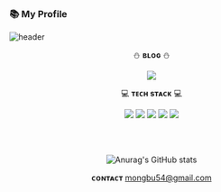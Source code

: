### 📚 My Profile 
![header](https://capsule-render.vercel.app/api?type=wave&color=B9E0FF&height=150&section=header&text=I'm%20Jiseon!&fontSize=70)


<div align=center>

⛄ **ʙʟᴏɢ** ⛄  

<a href="https://velog.io/@kikingki"><img src="https://img.shields.io/badge/Click Here!-20C997?style=for-flat-badge&logo=Velog&logoColor=white&link=https://velog.io/@kikingki"/></a>
</br>

💻 **ᴛᴇᴄʜ sᴛᴀᴄᴋ** 💻  

<img src="https://img.shields.io/badge/Java-007396?style=flat&logo=Java&logoColor=white"/>
<img src="https://img.shields.io/badge/Spring-6DB33F?style=flat&logo=Spring&logoColor=white">
<img src="https://img.shields.io/badge/MySQL-4479A1?style=flat&logo=MySQL&logoColor=white"/>
<img src="https://img.shields.io/badge/Python-3776AB?style=flat&logo=Python&logoColor=white">
<img src="https://img.shields.io/badge/Django-092E20?style=flat&logo=Django&logoColor=white">  

</br></br>

![Anurag's GitHub stats](https://github-readme-stats.vercel.app/api?username=kikingki&show_icons=true&theme=buefy)

**ᴄᴏɴᴛᴀᴄᴛ**
mongbu54@gmail.com

</div>